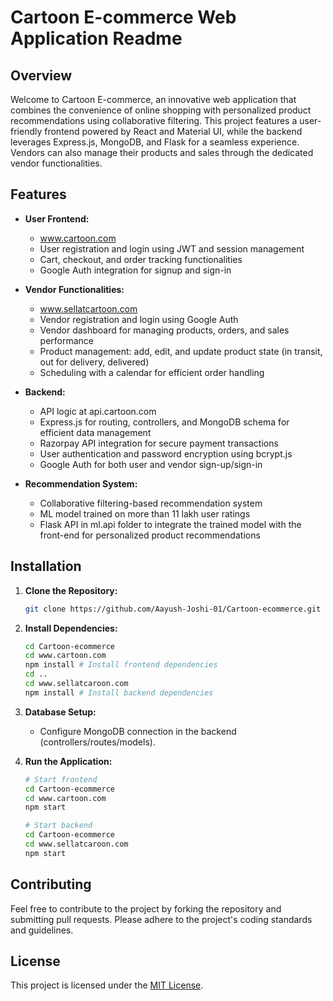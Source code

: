 # Cartoon E-commerce Web Application Readme

## Overview
Welcome to Cartoon E-commerce, an innovative web application that combines the convenience of online shopping with personalized product recommendations using collaborative filtering. This project features a user-friendly frontend powered by React and Material UI, while the backend leverages Express.js, MongoDB, and Flask for a seamless experience. Vendors can also manage their products and sales through the dedicated vendor functionalities.

## Features
- **User Frontend:**
  - www.cartoon.com
  - User registration and login using JWT and session management
  - Cart, checkout, and order tracking functionalities
  - Google Auth integration for signup and sign-in

- **Vendor Functionalities:**
  - www.sellatcartoon.com
  - Vendor registration and login using Google Auth
  - Vendor dashboard for managing products, orders, and sales performance
  - Product management: add, edit, and update product state (in transit, out for delivery, delivered)
  - Scheduling with a calendar for efficient order handling

- **Backend:**
  - API logic at api.cartoon.com
  - Express.js for routing, controllers, and MongoDB schema for efficient data management
  - Razorpay API integration for secure payment transactions
  - User authentication and password encryption using bcrypt.js
  - Google Auth for both user and vendor sign-up/sign-in

- **Recommendation System:**
  - Collaborative filtering-based recommendation system
  - ML model trained on more than 11 lakh user ratings
  - Flask API in ml.api folder to integrate the trained model with the front-end for personalized product recommendations

## Installation
1. **Clone the Repository:**
   ```bash
   git clone https://github.com/Aayush-Joshi-01/Cartoon-ecommerce.git
   ```

2. **Install Dependencies:**
   ```bash
   cd Cartoon-ecommerce
   cd www.cartoon.com
   npm install # Install frontend dependencies
   cd ..
   cd www.sellatcaroon.com
   npm install # Install backend dependencies
   ```

3. **Database Setup:**
   - Configure MongoDB connection in the backend (controllers/routes/models).

4. **Run the Application:**
   ```bash
   # Start frontend
   cd Cartoon-ecommerce
   cd www.cartoon.com
   npm start

   # Start backend
   cd Cartoon-ecommerce
   cd www.sellatcaroon.com
   npm start
   ```

## Contributing
Feel free to contribute to the project by forking the repository and submitting pull requests. Please adhere to the project's coding standards and guidelines.

## License
This project is licensed under the [MIT License](LICENSE).
